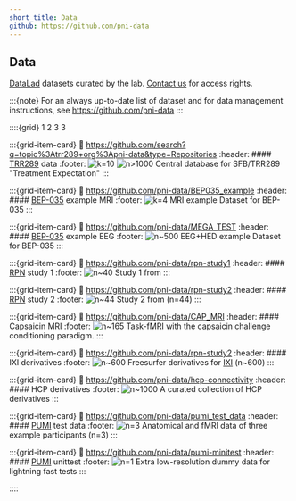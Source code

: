 ```yaml
---
short_title: Data
github: https://github.com/pni-data
---
```


## Data

[DataLad](https://www.datalad.org/) datasets curated by the lab.
[Contact us](@tamas.spisak@uk-essen.de) for access rights.

:::{note}
For an always up-to-date list of dataset and for data management instructions, see https://github.com/pni-data
:::

::::{grid} 1 2 3 3

:::{grid-item-card}
:link: https://github.com/search?q=topic%3Atrr289+org%3Apni-data&type=Repositories
:header: #### [TRR289](https://treatment-expectation.de/) data
:footer: ![k=10](https://img.shields.io/badge/studies:10-lightgray) ![n>1000](https://img.shields.io/badge/n>1000-lightgray)
Central database for SFB/TRR289 "Treatment Expectation"
:::

:::{grid-item-card}
:link: https://github.com/pni-data/BEP035_example
:header: #### [BEP-035](#bids-mega) example MRI
:footer: ![k=4](https://img.shields.io/badge/studies:4-lightgray)
MRI example Dataset for BEP-035
:::

:::{grid-item-card}
:link: https://github.com/pni-data/MEGA_TEST
:header: #### [BEP-035](#bids-mega) example EEG
:footer: ![n~500](https://img.shields.io/badge/n=~500-lightgray)
EEG+HED example Dataset for BEP-035
:::

:::{grid-item-card}
:link: https://github.com/pni-data/rpn-study1
:header: #### [RPN](rpn-signature) study 1
:footer: ![n~40](https://img.shields.io/badge/n=40-lightgray)
Study 1 from [](https://doi.org/10.1038/s41467-019-13785-z)
:::

:::{grid-item-card}
:link: https://github.com/pni-data/rpn-study2
:header: #### [RPN](rpn-signature) study 2
:footer: ![n~44](https://img.shields.io/badge/n=44-lightgray)
Study 2 from [](https://doi.org/10.1038/s41467-019-13785-z)  (n=44)
:::

:::{grid-item-card}
:link: https://github.com/pni-data/CAP_MRI
:header: #### Capsaicin MRI
:footer: ![n~165](https://img.shields.io/badge/n=165-lightgray)
Task-fMRI with the capsaicin challenge conditioning paradigm.
:::

:::{grid-item-card}
:link: https://github.com/pni-data/rpn-study2
:header: #### IXI derivatives
:footer: ![n~600](https://img.shields.io/badge/n=~600-lightgray)
Freesurfer derivatives for [IXI](https://brain-development.org/ixi-dataset/) (n~600)
:::

:::{grid-item-card}
:link: https://github.com/pni-data/hcp-connectivity
:header: #### HCP derivatives
:footer: ![n~1000](https://img.shields.io/badge/n=~1000-lightgray)
A curated collection of HCP derivatives
:::

:::{grid-item-card}
:link: https://github.com/pni-data/pumi_test_data
:header: #### [PUMI](#pumi) test data
:footer: ![n=3](https://img.shields.io/badge/n=3-lightgray)
Anatomical and fMRI data of three example participants (n=3)
:::

:::{grid-item-card}
:link: https://github.com/pni-data/pumi-minitest
:header: #### [PUMI](#pumi) unittest
:footer: ![n=1](https://img.shields.io/badge/n=1-lightgray)
Extra low-resolution dummy data for lightning fast tests
:::





::::

